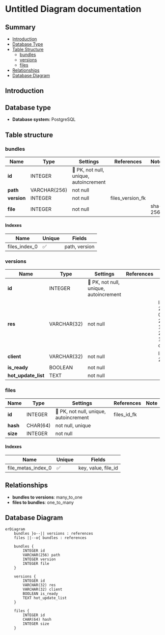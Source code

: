 # Untitled Diagram documentation
## Summary

- [Introduction](#introduction)
- [Database Type](#database-type)
- [Table Structure](#table-structure)
	- [bundles](#bundles)
	- [versions](#versions)
	- [files](#files)
- [Relationships](#relationships)
- [Database Diagram](#database-diagram)

## Introduction

## Database type

- **Database system:** PostgreSQL
## Table structure

### bundles

| Name        | Type          | Settings                      | References                    | Note                           |
|-------------|---------------|-------------------------------|-------------------------------|--------------------------------|
| **id** | INTEGER | 🔑 PK, not null, unique, autoincrement |  | |
| **path** | VARCHAR(256) | not null |  | |
| **version** | INTEGER | not null | files_version_fk | |
| **file** | INTEGER | not null |  |sha-256 | 


#### Indexes
| Name | Unique | Fields |
|------|--------|--------|
| files_index_0 | ✅ | path, version |
### versions

| Name        | Type          | Settings                      | References                    | Note                           |
|-------------|---------------|-------------------------------|-------------------------------|--------------------------------|
| **id** | INTEGER | 🔑 PK, not null, unique, autoincrement |  | |
| **res** | VARCHAR(32) | not null |  |like 24-09-23-11-27-19-c6564b |
| **client** | VARCHAR(32) | not null |  |like 2.3.61 |
| **is_ready** | BOOLEAN | not null |  | |
| **hot_update_list** | TEXT | not null |  | | 


### files

| Name        | Type          | Settings                      | References                    | Note                           |
|-------------|---------------|-------------------------------|-------------------------------|--------------------------------|
| **id** | INTEGER | 🔑 PK, not null, unique, autoincrement | files_id_fk | |
| **hash** | CHAR(64) | not null, unique |  | |
| **size** | INTEGER | not null |  | | 


#### Indexes
| Name | Unique | Fields |
|------|--------|--------|
| file_metas_index_0 | ✅ | key, value, file_id |
## Relationships

- **bundles to versions**: many_to_one
- **files to bundles**: one_to_many

## Database Diagram

```mermaid
erDiagram
	bundles }o--|| versions : references
	files ||--o{ bundles : references

	bundles {
		INTEGER id
		VARCHAR(256) path
		INTEGER version
		INTEGER file
	}

	versions {
		INTEGER id
		VARCHAR(32) res
		VARCHAR(32) client
		BOOLEAN is_ready
		TEXT hot_update_list
	}

	files {
		INTEGER id
		CHAR(64) hash
		INTEGER size
	}
```
